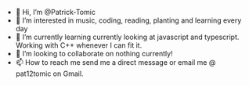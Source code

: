 - 👋 Hi, I’m @Patrick-Tomic
- 👀 I’m interested in music, coding, reading, planting and learning every day
- 🌱 I’m currently learning currently looking at javascript and typescript. Working with C++ whenever I can fit it.
- 💞️ I’m looking to collaborate on nothing currently!
- 📫 How to reach me send me a direct message or email me @ pat12tomic on Gmail.

<!---
Patrick-Tomic/Patrick-Tomic is a ✨ special ✨ repository because its `README.md` (this file) appears on your GitHub profile.
You can click the Preview link to take a look at your changes.
--->
